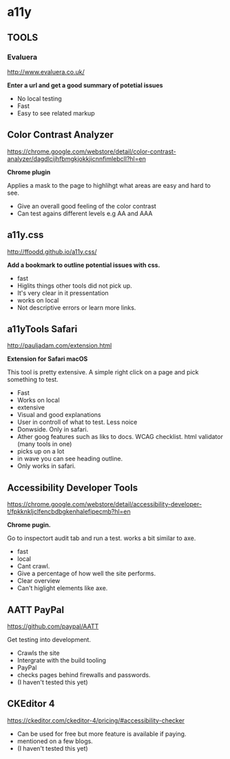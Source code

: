 # a11y 

## TOOLS


### Evaluera
http://www.evaluera.co.uk/ 

**Enter a url and get a good summary of potetial issues** 

- No local testing
- Fast
- Easy to see related markup



## Color Contrast Analyzer
https://chrome.google.com/webstore/detail/color-contrast-analyzer/dagdlcijhfbmgkjokkjicnnfimlebcll?hl=en

**Chrome plugin**

Applies a mask to the page to highlihgt what areas are easy and hard to see. 

- Give an overall good feeling of the color contrast
- Can test agains different levels e.g AA and AAA


## a11y.css

http://ffoodd.github.io/a11y.css/

**Add a bookmark to outline potential issues with css.** 

- fast
- Higlits things other tools did not pick up. 
- It's very clear in it pressentation
- works on local 
- Not descriptive errors or learn more links. 


## a11yTools Safari

http://pauljadam.com/extension.html

**Extension for Safari macOS**

This tool is pretty extensive. A simple right click on a page and pick something to test.

- Fast
- Works on local
- extensive 
- Visual and good explanations
- User in controll of what to test. Less noice
- Donwside. Only in safari. 
- Ather goog features such as liks to docs. WCAG checklist. html validator (many tools in one)
- picks up on a lot
- in wave you can see heading outline. 
- Only works in safari. 


## Accessibility Developer Tools

https://chrome.google.com/webstore/detail/accessibility-developer-t/fpkknkljclfencbdbgkenhalefipecmb?hl=en

**Chrome pugin.**

Go to inspectort audit tab and run a test. works a bit similar to axe.

- fast
- local
- Cant crawl. 
- Give a percentage of how well the site performs. 
- Clear overview
- Can't higlight elements like axe. 


## AATT PayPal

https://github.com/paypal/AATT

Get testing into development. 

- Crawls the site
- Intergrate with the build tooling
- PayPal
- checks pages behind firewalls and passwords. 
- (I haven't tested this yet)


## CKEditor 4

https://ckeditor.com/ckeditor-4/pricing/#accessibility-checker

- Can be used for free but more feature is available if paying. 
- mentioned on a few blogs. 
- (I haven't tested this yet)